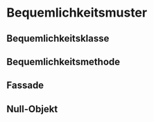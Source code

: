 # Bequemlichkeitsmuster

## Bequemlichkeitsklasse

## Bequemlichkeitsmethode

## Fassade

## Null-Objekt
